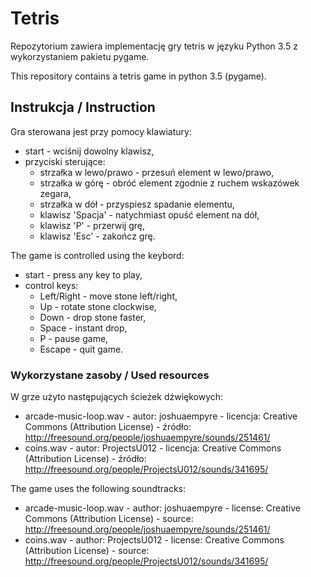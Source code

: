 # Tetris

Repozytorium zawiera implementację gry tetris w języku Python 3.5 z wykorzystaniem pakietu pygame. 

This repository contains a tetris game in python 3.5 (pygame).

## Instrukcja / Instruction

Gra sterowana jest przy pomocy klawiatury: 
  * start - wciśnij dowolny klawisz,
  * przyciski sterujące:
      * strzałka w lewo/prawo - przesuń element w lewo/prawo,
      * strzałka w górę - obróć element zgodnie z ruchem wskazówek zegara,
      * strzałka w dół - przyspiesz spadanie elementu,
      * klawisz 'Spacja' - natychmiast opuść element na dół,
      * klawisz 'P' - przerwij grę,
      * klawisz 'Esc' - zakończ grę.

The game is controlled using the keybord:
  * start - press any key to play,
  * control keys:
      * Left/Right - move stone left/right,
      * Up - rotate stone clockwise,
      * Down - drop stone faster,
      * Space - instant drop,
      * P - pause game,
      * Escape - quit game.
  
### Wykorzystane zasoby / Used resources
  
W grze użyto następujących ścieżek dźwiękowych:
  * arcade-music-loop.wav - autor: joshuaempyre - licencja: Creative Commons (Attribution License) - źródło: http://freesound.org/people/joshuaempyre/sounds/251461/
  * coins.wav - autor: ProjectsU012 - licencja: Creative Commons (Attribution License) - źródło: http://freesound.org/people/ProjectsU012/sounds/341695/

The game uses the following soundtracks:
  * arcade-music-loop.wav - author: joshuaempyre - license: Creative Commons (Attribution License) - source: http://freesound.org/people/joshuaempyre/sounds/251461/
  * coins.wav - author: ProjectsU012 - license: Creative Commons (Attribution License) - source: http://freesound.org/people/ProjectsU012/sounds/341695/
